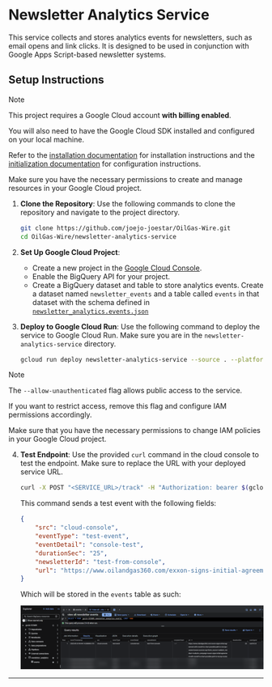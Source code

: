 # Newsletter Analytics Service

This service collects and stores analytics events for newsletters, such as email opens and link clicks. It is designed to be used in conjunction with Google Apps Script-based newsletter systems.

## Setup Instructions

> [!NOTE]
> This project requires a Google Cloud account **with billing enabled**.
>
> You will also need to have the Google Cloud SDK installed and configured on your local machine.
>
> Refer to the [installation documentation](https://cloud.google.com/sdk/docs/install) for installation instructions and the [initialization documentation](https://cloud.google.com/sdk/docs/initializing) for configuration instructions.
>
> Make sure you have the necessary permissions to create and manage resources in your Google Cloud project.

1. **Clone the Repository**:
    Use the following commands to clone the repository and navigate to the project directory.

    ```bash
    git clone https://github.com/joejo-joestar/OilGas-Wire.git
    cd OilGas-Wire/newsletter-analytics-service
    ```

2. **Set Up Google Cloud Project**:
    - Create a new project in the [Google Cloud Console](https://console.cloud.google.com/).
    - Enable the BigQuery API for your project.
    - Create a BigQuery dataset and table to store analytics events. Create a dataset named `newsletter_events` and a table called `events` in that dataset with the schema defined in [`newsletter_analytics.events.json`](newsletter_analytics.events.json)

3. **Deploy to Google Cloud Run**:
    Use the following command to deploy the service to Google Cloud Run. Make sure you are in the `newsletter-analytics-service` directory.

    ```bash
    gcloud run deploy newsletter-analytics-service --source . --platform managed --region us-central1 --allow-unauthenticated
    ```

> [!NOTE]
> The `--allow-unauthenticated` flag allows public access to the service.
>
> If you want to restrict access, remove this flag and configure IAM permissions accordingly.
>
> Make sure that you have the necessary permissions to change IAM policies in your Google Cloud project.

4. **Test Endpoint**:
    Use the provided `curl` command in the cloud console to test the endpoint. Make sure to replace the URL with your deployed service URL.

    ```bash
    curl -X POST "<SERVICE_URL>/track" -H "Authorization: bearer $(gcloud auth print-identity-token)" -H "Content-Type: application/json" -d '{  "src":"cloud-console", "eventType": "test-event", "eventDetail": "console-test", "durationSec": "25", "newsletterId": "test-from-console", "url": "https://www.oilandgas360.com/exxon-signs-initial-agreement-with-rosneft-to-chart-possible-path-to-recoup-russian-losses-sources-say/#utm_source=rss&utm_medium=rss&utm_campaign=exxon-signs-initial-agreement-with-rosneft-to-chart-possible-path-to-recoup-russian-losses-sources-say" }''
    ```

    This command sends a test event with the following fields:

    ```json
    {
        "src": "cloud-console",
        "eventType": "test-event",
        "eventDetail": "console-test",
        "durationSec": "25",
        "newsletterId": "test-from-console",
        "url": "https://www.oilandgas360.com/exxon-signs-initial-agreement-with-rosneft-to-chart-possible-path-to-recoup-russian-losses-sources-say/#utm_source=rss&utm_medium=rss&utm_campaign=exxon-signs-initial-agreement-with-rosneft-to-chart-possible-path-to-recoup-russian-losses-sources-say"
    }
    ```

    Which will be stored in the `events` table as such:

    <p align="center">
    <img src="../assets/bigquery sample.png" alt="BigQuery Record" title="BigQuery Record" width="600" >
    </p>

---
